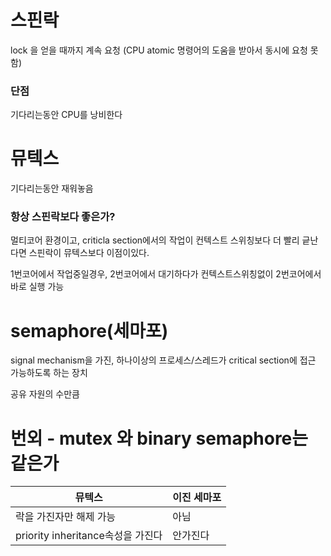 # 스핀락
lock 을 얻을 때까지 계속 요청 (CPU atomic 명령어의 도움을 받아서 동시에 요청 못함)

### 단점
기다리는동안 CPU를 낭비한다

# 뮤텍스
기다리는동안 재워놓음

### 항상 스핀락보다 좋은가?
멀티코어 환경이고, criticla section에서의 작업이 컨텍스트 스위칭보다 더 빨리 긑난다면 스핀락이 뮤텍스보다 이점이있다.

1번코어에서 작업중일경우, 2번코어에서 대기하다가 컨텍스트스위칭없이 2번코어에서 바로 실행 가능


# semaphore(세마포)
signal mechanism을 가진, 하나이상의 프로세스/스레드가
critical section에 접근 가능하도록 하는 장치

공유 자원의 수만큼 

# 번외 - mutex 와 binary semaphore는 같은가
|뮤텍스|이진 세마포|
|---|---|
|락을 가진자만 해제 가능| 아님|
|priority inheritance속성을 가진다| 안가진다|